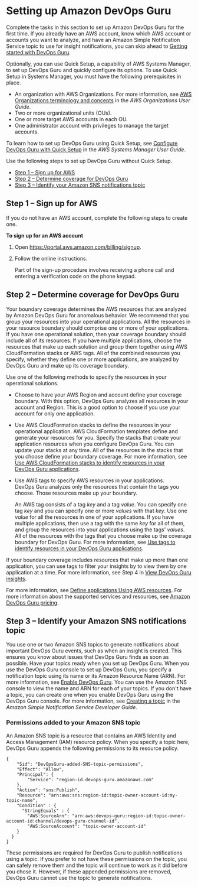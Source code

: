 # Setting up Amazon DevOps Guru<a name="setting-up"></a>

Complete the tasks in this section to set up Amazon DevOps Guru for the first time\. If you already have an AWS account, know which AWS account or accounts you want to analyze, and have an Amazon Simple Notification Service topic to use for insight notifications, you can skip ahead to [Getting started with DevOps Guru](getting-started.md)\. 

Optionally, you can use Quick Setup, a capability of AWS Systems Manager, to set up DevOps Guru and quickly configure its options\. To use Quick Setup in Systems Manager, you must have the following prerequisites in place\.
+ An organization with AWS Organizations\. For more information, see [AWS Organizations terminology and concepts](https://docs.aws.amazon.com/organizations/latest/userguide/orgs_getting-started_concepts.html) in the *AWS Organizations User Guide*\.
+ Two or more organizational units \(OUs\)\.
+ One or more target AWS accounts in each OU\.
+ One administrator account with privileges to manage the target accounts\.

To learn how to set up DevOps Guru using Quick Setup, see [Configure DevOps Guru with Quick Setup](https://docs.aws.amazon.com/systems-manager/latest/userguide/quick-setup-devops.html) in the *AWS Systems Manager User Guide*\.

Use the following steps to set up DevOps Guru without Quick Setup\.
+ [Step 1 – Sign up for AWS](#setting-up-aws-sign-up)
+ [Step 2 – Determine coverage for DevOps Guru](#setting-up-determine-coverage)
+ [Step 3 – Identify your Amazon SNS notifications topic](#setting-up-notifications)

## Step 1 – Sign up for AWS<a name="setting-up-aws-sign-up"></a>

If you do not have an AWS account, complete the following steps to create one\.

**To sign up for an AWS account**

1. Open [https://portal\.aws\.amazon\.com/billing/signup](https://portal.aws.amazon.com/billing/signup)\.

1. Follow the online instructions\.

   Part of the sign\-up procedure involves receiving a phone call and entering a verification code on the phone keypad\.

## Step 2 – Determine coverage for DevOps Guru<a name="setting-up-determine-coverage"></a>

Your boundary coverage determines the AWS resources that are analyzed by Amazon DevOps Guru for anomalous behavior\. We recommend that you group your resources into your operational applications\. All the resources in your resource boundary should comprise one or more of your applications\. If you have one operational solution, then your coverage boundary should include all of its resources\. If you have multiple applications, choose the resources that make up each solution and group them together using AWS CloudFormation stacks or AWS tags\. All of the combined resources you specify, whether they define one or more applications, are analyzed by DevOps Guru and make up its coverage boundary\. 

Use one of the following methods to specify the resources in your operational solutions\.
+ Choose to have your AWS Region and account define your coverage boundary\. With this option, DevOps Guru analyzes all resources in your account and Region\. This is a good option to choose if you use your account for only one application\.
+ Use AWS CloudFormation stacks to define the resources in your operational application\. AWS CloudFormation templates define and generate your resources for you\. Specify the stacks that create your application resources when you configure DevOps Guru\. You can update your stacks at any time\. All of the resources in the stacks that you choose define your boundary coverage\. For more information, see [Use AWS CloudFormation stacks to identify resources in your DevOps Guru applications](working-with-cfn-stacks.md)\. 
+ Use AWS tags to specify AWS resources in your applications\. DevOps Guru analyzes only the resources that contain the tags you choose\. Those resources make up your boundary\.

  An AWS tag consists of a tag *key* and a tag *value*\. You can specify one tag *key* and you can specify one or more *values* with that *key*\. Use one *value* for all the resources in one of your applications\. If you have multiple applications, then use a tag with the same *key* for all of them, and group the resources into your applications using the tags' *values*\. All of the resources with the tags that you choose make up the coverage boundary for DevOps Guru\. For more information, see [Use tags to identify resources in your DevOps Guru applications](working-with-resource-tags.md)\.

If your boundary coverage includes resources that make up more than one application, you can use tags to filter your insights by to view them by one application at a time\. For more information, see Step 4 in [View DevOps Guru insights](working-with-insights.md#view-insights)\.

For more information, see [Define applications Using AWS resources](working-with-resource-collections.md)\. For more information about the supported services and resources, see [Amazon DevOps Guru pricing](http://aws.amazon.com/devops-guru/pricing/)\. 

## Step 3 – Identify your Amazon SNS notifications topic<a name="setting-up-notifications"></a>

You use one or two Amazon SNS topics to generate notifications about important DevOps Guru events, such as when an insight is created\. This ensures you know about issues that DevOps Guru finds as soon as possible\. Have your topics ready when you set up DevOps Guru\. When you use the DevOps Guru console to set up DevOps Guru, you specify a notification topic using its name or its Amazon Resource Name \(ARN\)\. For more information, see [Enable DevOps Guru](https://docs.aws.amazon.com/devops-guru/latest/userguide/getting-started-enable-service.html)\. You can use the Amazon SNS console to view the name and ARN for each of your topics\. If you don't have a topic, you can create one when you enable DevOps Guru using the DevOps Guru console\. For more information, see [Creating a topic](https://docs.aws.amazon.com/sns/latest/dg/sns-tutorial-create-topic.html) in the *Amazon Simple Notification Service Developer Guide*\. 

### Permissions added to your Amazon SNS topic<a name="permissions-added-to-sns-topic"></a>

An Amazon SNS topic is a resource that contains an AWS Identity and Access Management \(IAM\) resource policy\. When you specify a topic here, DevOps Guru appends the following permissions to its resource policy\.

```
{
    "Sid": "DevOpsGuru-added-SNS-topic-permissions",
    "Effect": "Allow",
    "Principal": {
        "Service": "region-id.devops-guru.amazonaws.com"
    },
    "Action": "sns:Publish",
    "Resource": "arn:aws:sns:region-id:topic-owner-account-id:my-topic-name",
    "Condition" : {
      "StringEquals" : {
        "AWS:SourceArn": "arn:aws:devops-guru:region-id:topic-owner-account-id:channel/devops-guru-channel-id",
        "AWS:SourceAccount": "topic-owner-account-id"
    }
  }
}
```

These permissions are required for DevOps Guru to publish notifications using a topic\. If you prefer to not have these permissions on the topic, you can safely remove them and the topic will continue to work as it did before you chose it\. However, if these appended permissions are removed, DevOps Guru cannot use the topic to generate notifications\. 